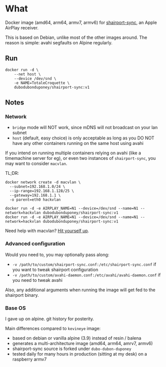 # What

Docker image (amd64, arm64, armv7, armv6) for [shairport-sync](https://github.com/mikebrady/shairport-sync), an Apple AirPlay receiver.

This is based on Debian, unlike most of the other images around. The reason is simple: avahi segfaults on Alpine regularly.

## Run

```
docker run -d \
    --net host \
    --device /dev/snd \
    -e NAME=TotaleCroquette \
    dubodubonduponey/shairport-sync:v1
```

## Notes

### Network

 * `bridge` mode will NOT work, since mDNS will not broadcast on your lan subnet
 * `host` (default, easy choice) is only acceptable as long as you DO NOT have any other containers running on the same host using avahi

If you intend on running multiple containers relying on avahi (like a timemachine server for eg), or even two instances
of `shairport-sync`, you may want to consider `macvlan`.

TL;DR:

```
docker network create -d macvlan \
  --subnet=192.168.1.0/24 \
  --ip-range=192.168.1.128/25 \
  --gateway=192.168.1.1 \
  -o parent=eth0 hackvlan
  
docker run -d -e AIRPLAY_NAME=N1 --device=/dev/snd --name=N1 --network=hackvlan dubodubonduponey/shairport-sync:v1
docker run -d -e AIRPLAY_NAME=N1 --device=/dev/snd --name=N1 --network=hackvlan dubodubonduponey/shairport-sync:v1
```

Need help with macvlan?
[Hit yourself up](https://docs.docker.com/network/macvlan/).

### Advanced configuration

Would you need to, you may optionally pass along:
 
 * `-v /path/to/custom/shairport-sync.conf:/etc/shairport-sync.conf` if you want to tweak shairport configuration
 * `-v /path/to/custom/avahi-daemon.conf:/etc/avahi/avahi-daemon.conf` if you need to tweak avahi

Also, any additional arguments when running the image will get fed to the shairport binary.

### Base OS

I gave up on alpine. git history for posterity.

Main differences compared to `kevineye` image:

 * based on debian or vanilla alpine (3.9) instead of resin / balena
 * generates a multi-architecture image (amd64, arm64, amrv7, armv6)
 * shairport-sync source is forked under `dubo-dubon-duponey`
 * tested daily for many hours in production (sitting at my desk) on a raspberry armv7
